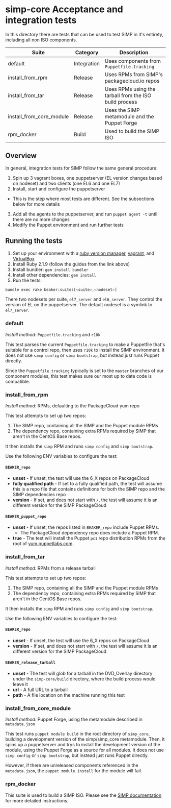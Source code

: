 # simp-core Acceptance and integration tests

In this directory there are tests that can be used to test SIMP in it's
entirety, including all non ISO components.

| Suite                    | Category    | Description                                            |
| ------------------------ | ----------- | ------------------------------------------------------ |
| default                  | Integration | Uses components from `Puppetfile.tracking`             |
| install_from_rpm         | Release     | Uses RPMs from SIMP's packagecloud.io repos            |
| install_from_tar         | Release     | Uses RPMs using the tarball from the ISO build process |
| install_from_core_module | Release     | Uses the SIMP metamodule and the Puppet Forge          |
| rpm_docker               | Build       | Used to build the SIMP ISO                             |


## Overview

In general, integration tests for SIMP follow the same general procedure:

1. Spin up 3 vagrant boxes, one puppetserver (EL version changes based on
   nodeset) and two clients (one EL6 and one EL7)
2. Install, start and configure the puppetserver
  * This is the step where most tests are different. See the subsections below
   for more details
3. Add all the agents to the puppetserver, and run `puppet agent -t`
   until there are no more changes
4. Modify the Puppet environment and run further tests

## Running the tests

1. Set up your environment with a [ruby version manager](https://rvm.io/), [vagrant](https://www.vagrantup.com/), and [VirtualBox](https://www.virtualbox.org/)
2. Install Ruby 2.1.9 (follow the guides from the link above)
3. Install bundler: `gem install bundler`
4. Install other dependencies: `gem install`
5. Run the tests:

```bash
bundle exec rake beaker:suites[<suite>,<nodeset>]
```

There two nodesets per suite, `el7_server` and `el6_server`. They control the
version of EL on the puppetserver. The default nodeset is a symlink to
`el7_server`.



### default

_Install method_: `Puppetfile.tracking` and `r10k`

This test parses the current `Puppetfile.tracking` to make a Puppetfile that's
suitable for a control repo, then uses `r10k` to install the SIMP environment.
It does not use `simp config` or `simp bootstrap`, but instead just runs Puppet
directly.

Since the `Puppetfile.tracking` typically is set to the `master` branches of our
component modules, this test makes sure our most up to date code is compatible.



### install_from_rpm

_Install method_: RPMs, defaulting to the PackageCloud yum repo

This test attempts to set up two repos:
1. The SIMP repo, containing all the SIMP and the Puppet module RPMs
2. The dependency repo, containing extra RPMs required by SIMP that aren't in
   the CentOS Base repos.

It then installs the `simp` RPM and runs `simp config` and `simp bootstrap`.

Use the following ENV variables to configure the test:

#### `BEAKER_repo`

* **unset** - If unset, the test will use the 6_X repos on PackageCloud
* **fully qualified path** - If set to a fully qualified path, the test will
  assume this is a repo file that contains definitions for both the SIMP
  repo and the SIMP dependencies repo
* **version** - If set, and does not start with `/`, the test will assume it
  is an different version for the SIMP PackageCloud

#### `BEAKER_puppet_repo`

* **unset** - If unset, the repos listed in `BEAKER_repo` include Puppet RPMs.
  * The PackageCloud dependency repo does include a Puppet RPM.
* **true** - The test will install the Puppet `pc1` repo distribution RPMs from
  the root of [yum.puppetlabs.com](yum.puppetlabs.com).



### install_from_tar

_Install method_: RPMs from a release tarball

This test attempts to set up two repos:
1. The SIMP repo, containing all the SIMP and the Puppet module RPMs
2. The dependency repo, containing extra RPMs required by SIMP that aren't in
   the CentOS Base repos.

It then installs the `simp` RPM and runs `simp config` and `simp bootstrap`.

Use the following ENV variables to configure the test:

#### `BEAKER_repo`

* **unset** - If unset, the test will use the 6_X repos on PackageCloud
* **version** - If set, and does not start with `/`, the test will assume it
  is an different version for the SIMP PackageCloud

#### `BEAKER_release_tarball`

* **unset** - The test will glob for a tarball in the DVD_Overlay directory
  under the `simp-core/build` directory, where the build process would leave it
* **url** - A full URL to a tarball
* **path** - A file location on the machine running this test



### install_from_core_module

_Install method_: Puppet Forge, using the metamodule described in `metadata.json`

This test runs `puppet module build` in the root directory of `simp_core`,
building a development version of the simp/simp_core metamodule. Then, it spins
up a puppetserver and trys to install the development version of the module,
using the Puppet Forge as a source for all modules. It does not use
`simp config` or `simp bootstrap`, but instead just runs Puppet directly.

However, if there are unreleased components referenced in the `metadata.json`,
the `puppet module install` for the module will fail.



### rpm_docker

This suite is used to build a SIMP ISO. Please see the
[SIMP documentation](https://simp.readthedocs.io/en/master/getting_started_guide/ISO_Build/Building_SIMP_From_Source.html)
for more detailed instructions.
